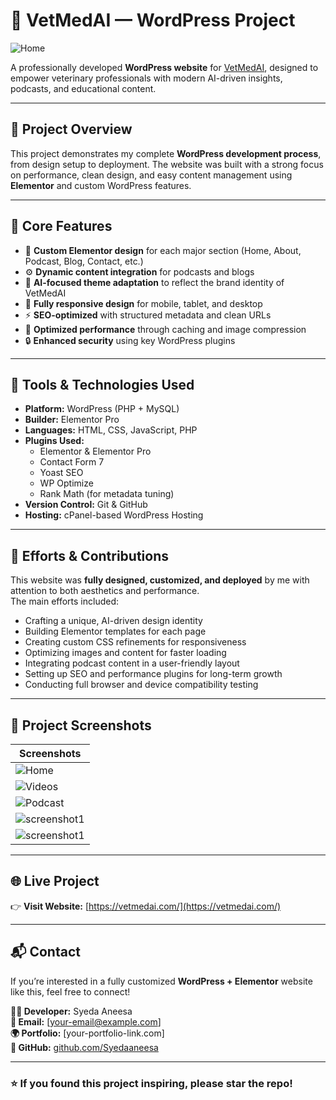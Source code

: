 # 🐾 VetMedAI — WordPress Project

![Home](https://github.com/Syedaaneesa/flarevet/blob/main/FlareVet-Veterinary-Podcast-for-Veterinary-Professionals-%E2%80%93-Veterinary-Podcast-for-Veterinary-Professionals-10-07-2025_08_25_PM.png) 

A professionally developed **WordPress website** for [VetMedAI](https://vetmedai.com/), designed to empower veterinary professionals with modern AI-driven insights, podcasts, and educational content.  

---

## 🚀 Project Overview

This project demonstrates my complete **WordPress development process**, from design setup to deployment. The website was built with a strong focus on performance, clean design, and easy content management using **Elementor** and custom WordPress features.

---

## 🧩 Core Features

- 🎨 **Custom Elementor design** for each major section (Home, About, Podcast, Blog, Contact, etc.)  
- ⚙️ **Dynamic content integration** for podcasts and blogs  
- 🧠 **AI-focused theme adaptation** to reflect the brand identity of VetMedAI  
- 📱 **Fully responsive design** for mobile, tablet, and desktop  
- ⚡ **SEO-optimized** with structured metadata and clean URLs  
- 🧰 **Optimized performance** through caching and image compression  
- 🔒 **Enhanced security** using key WordPress plugins  

---

## 🧱 Tools & Technologies Used

- **Platform:** WordPress (PHP + MySQL)
- **Builder:** Elementor Pro  
- **Languages:** HTML, CSS, JavaScript, PHP  
- **Plugins Used:**  
  - Elementor & Elementor Pro  
  - Contact Form 7  
  - Yoast SEO  
  - WP Optimize  
  - Rank Math (for metadata tuning)  
- **Version Control:** Git & GitHub  
- **Hosting:** cPanel-based WordPress Hosting  

---

## 💪 Efforts & Contributions

This website was **fully designed, customized, and deployed** by me with attention to both aesthetics and performance.  
The main efforts included:

- Crafting a unique, AI-driven design identity  
- Building Elementor templates for each page  
- Creating custom CSS refinements for responsiveness  
- Optimizing images and content for faster loading  
- Integrating podcast content in a user-friendly layout  
- Setting up SEO and performance plugins for long-term growth  
- Conducting full browser and device compatibility testing  

---

## 📸 Project Screenshots

| Screenshots |
|------|
| ![Home](https://github.com/Syedaaneesa/flarevet/blob/main/FlareVet-Veterinary-Podcast-for-Veterinary-Professionals-%E2%80%93-Veterinary-Podcast-for-Veterinary-Professionals-10-07-2025_08_25_PM.png) 
| ![Videos](https://github.com/Syedaaneesa/flarevet/blob/main/FlareVet-Veterinary-Podcast-for-Veterinary-Professionals-–-Veterinary-Podcast-for-Veterinary-Professionals-10-07-2025_08_26_PM.png) 
| ![Podcast](https://github.com/Syedaaneesa/flarevet/blob/main/FlareVet-Veterinary-Podcast-for-Veterinary-Professionals-%E2%80%93-Veterinary-Podcast-for-Veterinary-Professionals-10-07-x2025_08_25_PM.png) 
| ![screenshot1](https://github.com/Syedaaneesa/flarevet/blob/main/FlareVet-Veterinary-Podcast-for-Veterinary-Professionals-%E2%80%93-Veterinary-Podcast-for-Veterinary-Professionzals-10-07-2025_08_29_PM.png)
| ![screenshot1](https://github.com/Syedaaneesa/flarevet/blob/main/FlareVet-Veterinary-Podcast-for-Veterinary-Professionals-%E2%80%93-Veterinary-Podcast-for-Veterinary-Professsionals-10-07-2025_08_26_PM.png)


---

## 🌐 Live Project

👉 **Visit Website:** [https://vetmedai.com/](https://vetmedai.com/)

---

## 📬 Contact

If you’re interested in a fully customized **WordPress + Elementor** website like this, feel free to connect!

**👩‍💻 Developer:** Syeda Aneesa  
**📧 Email:** [your-email@example.com]  
**🌍 Portfolio:** [your-portfolio-link.com]  
**💼 GitHub:** [github.com/Syedaaneesa](https://github.com/Syedaaneesa)

---

### ⭐ If you found this project inspiring, please star the repo!
